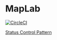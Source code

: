 # MapLab

[![CircleCI](https://circleci.com/gh/JoseHerminioCollas/map-lab.svg?style=svg)](https://circleci.com/gh/JoseHerminioCollas/map-lab)


[Status Control Pattern](status-control.md)